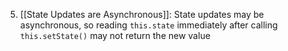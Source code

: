 5. [[State Updates are Asynchronous]]: State updates may be asynchronous, so reading `this.state` immediately after calling `this.setState()` may not return the new value
